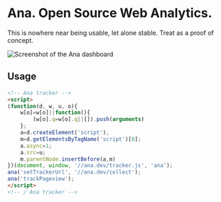 Ana. Open Source Web Analytics.
==============================

This is nowhere near being usable, let alone stable. Treat as a proof of concept.

![Screenshot of the Ana dashboard](https://github.com/dannyvankooten/ana/raw/master/assets/img/screenshot.png?v=6)

## Usage

```html
<!-- Ana tracker -->
<script>
(function(d, w, u, o){
	w[o]=w[o]||function(){
		(w[o].q=w[o].q||[]).push(arguments)
	};
	a=d.createElement('script'),
	m=d.getElementsByTagName('script')[0];
	a.async=1;
	a.src=u;
	m.parentNode.insertBefore(a,m)
})(document, window, '//ana.dev/tracker.js', 'ana');
ana('setTrackerUrl', '//ana.dev/collect');
ana('trackPageview');
</script>
<!-- / Ana tracker -->
```
